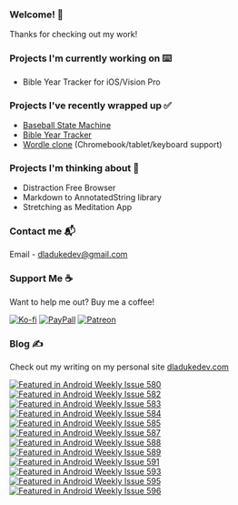 ### Welcome! 👋

Thanks for checking out my work!

### Projects I'm currently working on ⌨️
- Bible Year Tracker for iOS/Vision Pro

### Projects I've recently wrapped up ✅
- [Baseball State Machine](https://github.com/dladukedev/baseball-finite-state-machine/tree/main)
- [Bible Year Tracker](https://github.com/dladukedev/BibleYearTrackerAndroid)
- [Wordle clone](https://github.com/dladukedev/wordle-clone-android) (Chromebook/tablet/keyboard support)

### Projects I'm thinking about 🤔
- Distraction Free Browser
- Markdown to AnnotatedString library
- Stretching as Meditation App

### Contact me 📬
Email - [dladukedev@gmail.com](mailto:dladukedev@gmail.com)

### Support Me ☕
Want to help me out? Buy me a coffee!

[![Ko-fi](https://img.shields.io/badge/Buy_me_a_Coffee_on_Ko--fi-434b57?logo=Ko-fi&logoColor=white)](https://ko-fi.com/donovanjladuke)
[![PayPall](https://img.shields.io/badge/Contribue_with_PayPal-003087?logo=PayPal&logoColor=white)](https://www.paypal.com/paypalme/djladuke)
[![Patreon](https://img.shields.io/badge/Support_me_on_Patreon-FF424D?logo=Patreon&logoColor=white)](https://www.patreon.com/dladukedev)

### Blog ✍️
Check out my writing on my personal site [dladukedev.com](https://www.dladukedev.com)

[![Featured in Android Weekly Issue 580](https://androidweekly.net/issues/issue-580/badge)](https://androidweekly.net/issues/issue-580)
[![Featured in Android Weekly Issue 582](https://androidweekly.net/issues/issue-582/badge)](https://androidweekly.net/issues/issue-582)
[![Featured in Android Weekly Issue 583](https://androidweekly.net/issues/issue-583/badge)](https://androidweekly.net/issues/issue-583)
[![Featured in Android Weekly Issue 584](https://androidweekly.net/issues/issue-584/badge)](https://androidweekly.net/issues/issue-584)
[![Featured in Android Weekly Issue 585](https://androidweekly.net/issues/issue-585/badge)](https://androidweekly.net/issues/issue-585)
[![Featured in Android Weekly Issue 587](https://androidweekly.net/issues/issue-587/badge)](https://androidweekly.net/issues/issue-587)
[![Featured in Android Weekly Issue 588](https://androidweekly.net/issues/issue-588/badge)](https://androidweekly.net/issues/issue-588)
[![Featured in Android Weekly Issue 589](https://androidweekly.net/issues/issue-589/badge)](https://androidweekly.net/issues/issue-589)
[![Featured in Android Weekly Issue 591](https://androidweekly.net/issues/issue-591/badge)](https://androidweekly.net/issues/issue-591)
[![Featured in Android Weekly Issue 593](https://androidweekly.net/issues/issue-593/badge)](https://androidweekly.net/issues/issue-593)
[![Featured in Android Weekly Issue 595](https://androidweekly.net/issues/issue-595/badge)](https://androidweekly.net/issues/issue-595)
[![Featured in Android Weekly Issue 596](https://androidweekly.net/issues/issue-596/badge)](https://androidweekly.net/issues/issue-596)

